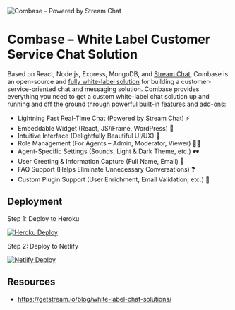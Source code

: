 ![Combase – Powered by Stream Chat](https://i.imgur.com/xNdqtxF.png)

# Combase – White Label Customer Service Chat Solution

Based on React, Node.js, Express, MongoDB, and [Stream Chat](https://getstream.io/chat/), Combase is an open-source and [fully white-label solution](https://getstream.io/blog/white-label-chat-solutions/) for building a customer-service-oriented chat and messaging solution. Combase provides everything you need to get a custom white-label chat solution up and running and off the ground through powerful built-in features and add-ons:

- Lightning Fast Real-Time Chat (Powered by Stream Chat) ⚡
- Embeddable Widget (React, JS/iFrame, WordPress) 🍦
- Intuitive Interface (Delightfully Beautiful UI/UX) 🌷
- Role Management (For Agents – Admin, Moderator, Viewer) 👮‍♀️
- Agent-Specific Settings (Sounds, Light & Dark Theme, etc.) 🕶️
- User Greeting & Information Capture (Full Name, Email) 🙌
- FAQ Support (Helps Eliminate Unnecessary Conversations) ❓
- Custom Plugin Support (User Enrichment, Email Validation, etc.) 🔌

## Deployment

Step 1: Deploy to Heroku

[![Heroku Deploy](https://www.herokucdn.com/deploy/button.svg)](https://heroku.com/deploy?template=https://github.com/GetStream/comba)

Step 2: Deploy to Netlify

[![Netlify Deploy](https://www.netlify.com/img/deploy/button.svg)](https://app.netlify.com/start/deploy?repository=https://github.com/GetStream/comba)

## Resources
- https://getstream.io/blog/white-label-chat-solutions/
